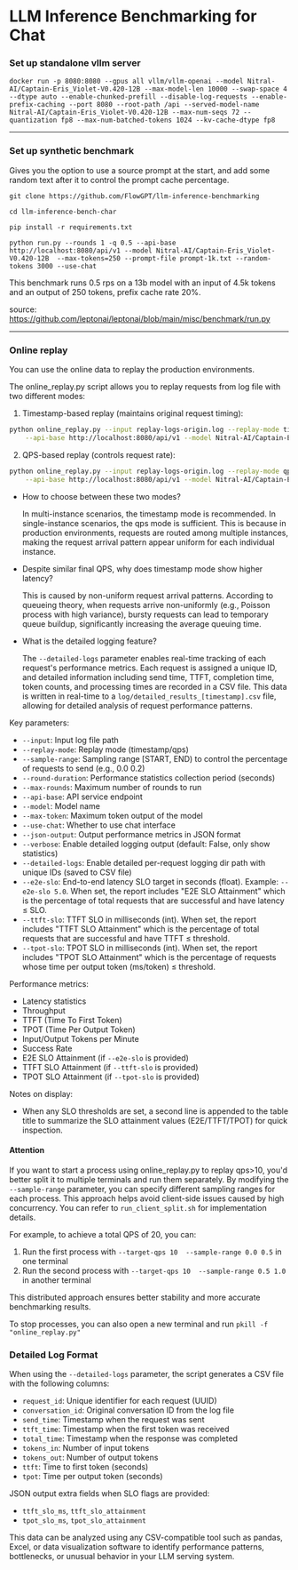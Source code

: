# LLM Inference Benchmarking for Chat 

### Set up standalone vllm server 

```
docker run -p 8080:8080 --gpus all vllm/vllm-openai --model Nitral-AI/Captain-Eris_Violet-V0.420-12B --max-model-len 10000 --swap-space 4 --dtype auto --enable-chunked-prefill --disable-log-requests --enable-prefix-caching --port 8080 --root-path /api --served-model-name Nitral-AI/Captain-Eris_Violet-V0.420-12B --max-num-seqs 72 --quantization fp8 --max-num-batched-tokens 1024 --kv-cache-dtype fp8
```

----------------------

### Set up synthetic benchmark 

Gives you the option to use a source prompt at the start, and add some random text after it to control the prompt cache percentage. 

```
git clone https://github.com/FlowGPT/llm-inference-benchmarking

cd llm-inference-bench-char

pip install -r requirements.txt

python run.py --rounds 1 -q 0.5 --api-base http://localhost:8080/api/v1 --model Nitral-AI/Captain-Eris_Violet-V0.420-12B  --max-tokens=250 --prompt-file prompt-1k.txt --random-tokens 3000 --use-chat
```
This benchmark runs 0.5 rps on a 13b model with an input of 4.5k tokens and an output of 250 tokens, prefix cache rate 20%. 

source: https://github.com/leptonai/leptonai/blob/main/misc/benchmark/run.py

-----------------------

### Online replay

You can use the online data to replay the production environments.

The online_replay.py script allows you to replay requests from log file with two different modes:

1. Timestamp-based replay (maintains original request timing):
```bash
python online_replay.py --input replay-logs-origin.log --replay-mode timestamp --sample-range 0.0 0.1 \
    --api-base http://localhost:8080/api/v1 --model Nitral-AI/Captain-Eris_Violet-V0.420-12B --round-duration 60
```

2. QPS-based replay (controls request rate):
```bash
python online_replay.py --input replay-logs-origin.log --replay-mode qps --target-qps 5 --sample-range 0.0 0.1 \
    --api-base http://localhost:8080/api/v1 --model Nitral-AI/Captain-Eris_Violet-V0.420-12B --round-duration 60
```

- How to choose between these two modes?

    In multi-instance scenarios, the timestamp mode is recommended. In single-instance scenarios, the qps mode is sufficient. This is because in production environments, requests are routed among multiple instances, making the request arrival pattern appear uniform for each individual instance.

- Despite similar final QPS, why does timestamp mode show higher latency?

    This is caused by non-uniform request arrival patterns. According to queueing theory, when requests arrive non-uniformly (e.g., Poisson process with high variance), bursty requests can lead to temporary queue buildup, significantly increasing the average queuing time.

- What is the detailed logging feature?

    The `--detailed-logs` parameter enables real-time tracking of each request's performance metrics. Each request is assigned a unique ID, and detailed information including send time, TTFT, completion time, token counts, and processing times are recorded in a CSV file. This data is written in real-time to a `log/detailed_results_[timestamp].csv` file, allowing for detailed analysis of request performance patterns.


Key parameters:
- `--input`: Input log file path
- `--replay-mode`: Replay mode (timestamp/qps)
- `--sample-range`: Sampling range [START, END) to control the percentage of requests to send (e.g., 0.0 0.2)
- `--round-duration`: Performance statistics collection period (seconds)
- `--max-rounds`: Maximum number of rounds to run
- `--api-base`: API service endpoint
- `--model`: Model name
- `--max-token`: Maximum token output of the model
- `--use-chat`: Whether to use chat interface
- `--json-output`: Output performance metrics in JSON format
- `--verbose`: Enable detailed logging output (default: False, only show statistics)
- `--detailed-logs`: Enable detailed per-request logging dir path with unique IDs (saved to CSV file)
- `--e2e-slo`: End-to-end latency SLO target in seconds (float). Example: `--e2e-slo 5.0`. When set, the report includes "E2E SLO Attainment" which is the percentage of total requests that are successful and have latency ≤ SLO.
- `--ttft-slo`: TTFT SLO in milliseconds (int). When set, the report includes "TTFT SLO Attainment" which is the percentage of total requests that are successful and have TTFT ≤ threshold.
- `--tpot-slo`: TPOT SLO in milliseconds (int). When set, the report includes "TPOT SLO Attainment" which is the percentage of requests whose time per output token (ms/token) ≤ threshold.


Performance metrics:
- Latency statistics
- Throughput
- TTFT (Time To First Token)
- TPOT (Time Per Output Token)
- Input/Output Tokens per Minute
- Success Rate
- E2E SLO Attainment (if `--e2e-slo` is provided)
- TTFT SLO Attainment (if `--ttft-slo` is provided)
- TPOT SLO Attainment (if `--tpot-slo` is provided)

Notes on display:
- When any SLO thresholds are set, a second line is appended to the table title to summarize the SLO attainment values (E2E/TTFT/TPOT) for quick inspection.

#### Attention
If you want to start a process using online_replay.py to replay qps>10, you'd better split it to multiple terminals and run them separately. By modifying the `--sample-range` parameter, you can specify different sampling ranges for each process. This approach helps avoid client-side issues caused by high concurrency. You can refer to `run_client_split.sh` for implementation details.

For example, to achieve a total QPS of 20, you can:
1. Run the first process with `--target-qps 10  --sample-range 0.0 0.5` in one terminal
2. Run the second process with `--target-qps 10  --sample-range 0.5 1.0` in another terminal

This distributed approach ensures better stability and more accurate benchmarking results.

To stop processes, you can also open a new terminal and run `pkill -f "online_replay.py"`

### Detailed Log Format

When using the `--detailed-logs` parameter, the script generates a CSV file with the following columns:

- `request_id`: Unique identifier for each request (UUID)
- `conversation_id`: Original conversation ID from the log file
- `send_time`: Timestamp when the request was sent
- `ttft_time`: Timestamp when the first token was received
- `total_time`: Timestamp when the response was completed
- `tokens_in`: Number of input tokens
- `tokens_out`: Number of output tokens
- `ttft`: Time to first token (seconds)
- `tpot`: Time per output token (seconds)

JSON output extra fields when SLO flags are provided:
- `ttft_slo_ms`, `ttft_slo_attainment`
- `tpot_slo_ms`, `tpot_slo_attainment`

This data can be analyzed using any CSV-compatible tool such as pandas, Excel, or data visualization software to identify performance patterns, bottlenecks, or unusual behavior in your LLM serving system.

